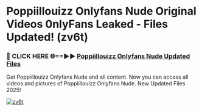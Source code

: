 # Poppiillouizz Onlyfans Nude Original Videos 0nlyFans Leaked - Files Updated! (zv6t)

<h3>🔴 CLICK HERE 🌐==►► <a href="https://tinyurl.com/yrmya6cz" rel="nofollow">Poppiillouizz Onlyfans Nude Updated Files</a></h3>

Get Poppiillouizz Onlyfans Nude and all content. Now you can access all videos and pictures of Poppiillouizz Onlyfans Nude. New Updated Files 2025!

[![zv6t](https://i.imgur.com/FMdXYCs.gif)](https://tinyurl.com/yrmya6cz)
